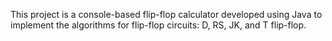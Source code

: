 This project is a console-based flip-flop calculator developed using Java to implement the algorithms for flip-flop circuits: D, RS, JK, and T flip-flop.
